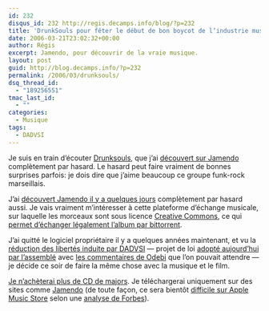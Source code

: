 ```yaml
---
id: 232
disqus_id: 232 http://regis.decamps.info/blog/?p=232
title: 'DrunkSouls pour fêter le début de bon boycot de l’industrie musicale'
date: 2006-03-21T23:02:32+00:00
author: Régis
excerpt: Jamendo, pour découvrir de la vraie musique.
layout: post
guid: http://blog.decamps.info/?p=232
permalink: /2006/03/drunksouls/
dsq_thread_id:
  - "189256551"
tmac_last_id:
  - ""
categories:
  - Musique
tags:
  - DADVSI
---
```

Je suis en train d’écouter [Drunksouls](http://www.drunksouls.com/galerie/galerieflash/index.php), que j’ai [découvert sur Jamendo](http://www.jamendo.com/fr/artist/drunksouls/) complètement par hasard. Le hasard peut faire vraiment de bonnes surprises parfois: je dois dire que j’aime beaucoup ce groupe funk-rock marseillais.

J’ai [découvert Jamendo il y a quelques jours](http://blog.decamps.info/2006/03/blogmarks-du-2006-03-16/) complètement par hasard aussi. Je vais vraiment m’intéresser à cette plateforme d’échange musicale, sur laquelle les morceaux sont sous licence [Creative Commons](http://creativecommons.org/licenses/), ce qui [permet d’échanger légalement l’album par bittorrent](http://www.jamendo.com/link.php/p2palbum/1052/bittorrent/ogg3).

J’ai quitté le logiciel propriétaire il y a quelques années maintenant, et vu la [réduction des libertés induite par DADVSI](http://www.odebi.org/dadvsi/LeDADvSIpourlesnuls.html) &#8212; projet de loi [adopté aujourd’hui par l’assemblé](http://www.ratiatum.com/news2958_Le_projet_de_loi_DADVSI_est_adopte_par_l_Assemblee.html) avec [les commentaires de Odebi](http://www.odebi.org/new/theme/accueil.php?a=327) que l’on pouvait attendre &#8212; je décide ce soir de faire la même chose avec la musique et le film.

[Je n’achèterai plus de CD de majors](http://blogs.zdnet.fr/index.php/2006/03/21/dadvsi-quand-la-france-eteint-ses-lumieres/). Je téléchargerai uniquement sur des sites comme [Jamendo](http://www.jamendo.com/) (de toute façon, ce sera bientôt [difficile sur Apple Music Store](http://www.ratiatum.com/news2952_iTunes_Music_Store_hors_de_France.html) selon une [analyse de Forbes](http://www.forbes.com/2006/03/20/apple-ipod-france-cx_po_0320autofacescan09.html)).
